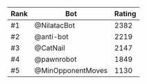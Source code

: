 Rank|Bot|Rating
---|---|---
#1|@NilatacBot|2382
#2|@anti-bot|2219
#3|@CatNail|2147
#4|@pawnrobot|1849
#5|@MinOpponentMoves|1130
